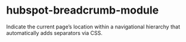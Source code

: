 # hubspot-breadcrumb-module
Indicate the current page’s location within a navigational hierarchy that automatically adds separators via CSS.

